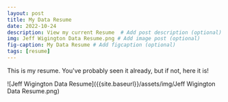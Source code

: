 ```yaml
---
layout: post
title: My Data Resume
date: 2022-10-24
description: View my current Resume  # Add post description (optional)
img: Jeff Wigington Data Resume.png # Add image post (optional)
fig-caption: My Data Resume # Add figcaption (optional)
tags: [resume]
---
```


This is my resume. You've probably seen it already, but if not, here it is!

![Jeff Wigington Data Resume]({{site.baseurl}}/assets/img/Jeff Wigington Data Resume.png)

